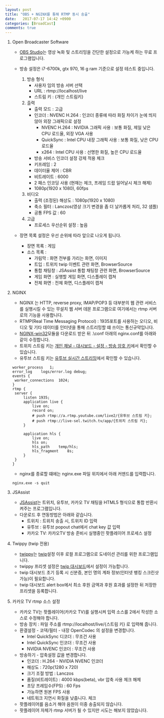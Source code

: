 ```yaml
---
layout: post
title: "OBS + NGINX를 통해 RTMP 동시 송출"
date:	2017-07-17 14:42 +0900
categories: [BroadCast]
comments: true
---
```


1. Open Broadcaster Software

   * [OBS Studio](https://obsproject.com/)는 영상 녹화 및 스트리밍을 간단한 설정으로 가능케 하는 무료 프로그램입니다.
   * 방송 설정은 i7-6700k, gtx 970, 16 g ram 기준으로 설정 테스트 중입니다.
     1. 방송 형식	
        * 사용자 임의 방송 서버 선택
        * URL : rtmp://localhost/live
        * 스트림 키 : {개인 스트림키}
     2. 출력
        * 출력 모드 : 고급
        * 인코더 : NVENC H.264 : 인코더 종류에 따라 화질 차이가 눈에 띄지 않아 외장 그래픽으로 설정
          * NVENC H.264 : NVIDIA 그래픽 사용 : 보통 화질, 제일 낮은 CPU 로드율, 외장 VGA 사용
          * QuickSync : Intel CPU 내장 그래픽 사용 : 보통 화질, 낮은 CPU 로드율
          * x264 : Intel CPU 사용 : 선명한 화질, 높은 CPU 로드율
        * 방송 서비스 인코더 설정 강제 적용 체크
        * 키프레임 : 2
        * 데이터율 제어 : CBR
        * 비트레이트 : 6000
        * 2 패스 인코딩 사용 (현재는 체크, 프레임 드랍 일어날시 체크 해제)
        * 1080p(1920 x 1080), 60fps
     3. 비디오
        * 출력 (조정된) 해상도 : 1080p(1920 x 1080)
        * 축소 필터 : Lanczos(영상 크기 변경을 좀 더 날카롭게 처리, 32 샘플)
        * 공통 FPS 값 : 60
     4. 고급
        * 프로세스 우선순위 설정 : 높음


   * 장면 목록 설정은 우선 순위에 따라 앞으로 나오게 됩니다.
     * 장면 목록 : 게임
     * 소스 목록 :
       * 가림막 : 화면 전부를 가리는 화면, 이미지
       * 트입 : 트위치 twip 이벤트 관련 화면, BrowserSource
       * 통합 채팅창 : JSAssist 통합 채팅창 관련 화면, BrowserSource
       * 게임 화면 : 실행할 게임 화면, 디스플레이 캡쳐
       * 전체 화면 : 전체 화면, 디스플레이 캡쳐

2. NGINX

   * NGINX 는 HTTP, reverse proxy, IMAP/POP3 등 대부분의 웹 관련 서비스를 실행시킬 수 있는 무설치 웹 서버 데몬 프로그램으로 여기에서는 rtmp 서버로의 기능을 사용합니다.
   * RTMP(Real Time Messaging Protocol) : 1935포트를 사용하는 오디오, 비디오 및 기타 데이터를 인터넷을 통해 스트리밍할 떄 쓰이는 통신규약입니다.
   * [NGINX-win32](https://github.com/illuspas/nginx-rtmp-win32)모듈을 다운로드 받은 뒤 .\conf 아래의 nginx.conf를 아래와 같이 수정합니다.
   * 트위치 스트림 키는 [개인 채널 - 대시보드 - 설정 - 방송 암호 키](https://www.twitch.tv/luvery93/dashboard/settings)에서 확인할 수 있습니다.
   * 유투브 스트림 키는 [유투브 실시간 스트리밍](https://www.youtube.com/live_dashboard)에서 확인할 수 있습니다.

   ```shell
   worker_process	1;
   error_log	logs/error.log debug;
   events {
   	worker_connections	1024;
   }
   rtmp {
   	server {
   		listen 1935;
   		application live {
   			live on;
   			record on;
   			# push rtmp://a.rtmp.youtube.com/live2/{유투브 스트림 키};
   			# push rtmp://live-sel.twitch.tv/app/{트위치 스트림 키};
   		}
   		
   		application hls {
   			live on;
   			hls on;
   			hls_path	temp/hls;
   			hls_fragment	8s;
   		}
   	}
   }
   ```

   * nginx를 종료할 떄에는 nginx.exe 파일 위치에서 아래 커맨드를 입력합니다.

   ```
   nginx.exe -s quit
   ```

3. JSAssist

   * [JSAssist](http://www.js-almighty.com/)는 트위치, 유투브, 카카오 TV 채팅을 HTML5 형식으로 통합 반환시켜주는 프로그램입니다.
   * 다운로드 후 연동방법은 아래와 같습니다.
     * 트위치 : 트위치 송출 시, 트위치 ID 입력
     * 유투브 : 유투브 popout chat에서 chat key 값 입력
     * 카카오 TV:  카카오TV 방송 준비시 실행중인 팟플레이어 프로세스 설정

4. Twippy (twip 전용)

   * [twippy](https://support.twip.kr/hc/ko/articles/115000506168)는 [twip](http://twip.kr/)설정 이후 로컬 프로그램으로 도네이션 관리를 위한 프로그램입니다.
   * twippy 프리셋 설정은 [twip 대시보드](http://twip.kr/dashboard)에서 설정이 가능합니다.
   * twip 대시보드 초기 등록 시 신분증, 본인 명의 계좌 정보(인터넷 뱅킹 스크린샷 가능)이 필요합니다.
   * twip 대시보드 alert box에서 최소 후원 금액과 후원 효과를 설정한 뒤 저장한 프리셋을 등록합니다.

5. 카카오 TV rtmp 소스 설정

   * 카카오 TV는 팟플레이어(카카오 TV)를 실행시켜 입력 소스를 2에서 작성한 소스로 수정해야 합니다.
   * 방송 장치 : 파일 주소를 rtmp://localhost/live/{스트림 키} 로 입력해 줍니다.
   * 환결설정 - 코덱/필터 - 내장 OpenCodec 의 설정을 변경합니다.
     * Intel QuickSync 디코더 : 무조건 사용
     * Intel QuickSync 인코더 : 무조건 사용
     * NVIDIA NVENC 인코더 : 무조건 사용
   * 방송하기 - 압축설정 값을 변경합니다.
     * 인코더 : H.264 - NVIDIA NVENC 인코더
     * 해상도 : 720p(1280 x 720)
     * 크기 조절 방법 : Lanczos
     * 품질(비트레이트) : 4000 kbps(beta), vbr 압축 사용 체크 해제
     * 초당 프레임수(FPS) : 60 Fps
     * 가능하면 원본 FPS 사용
     * 네트워크 지연시 화질을 낮춥니다. 체크
   * 팟플레이어를 음소거 해야 음원이 이중 송출되지 않습니다.
   * 팟플레이어 자체가 rtmp 서버가 될 수 있지만 시도는 해보지 않았습니다.